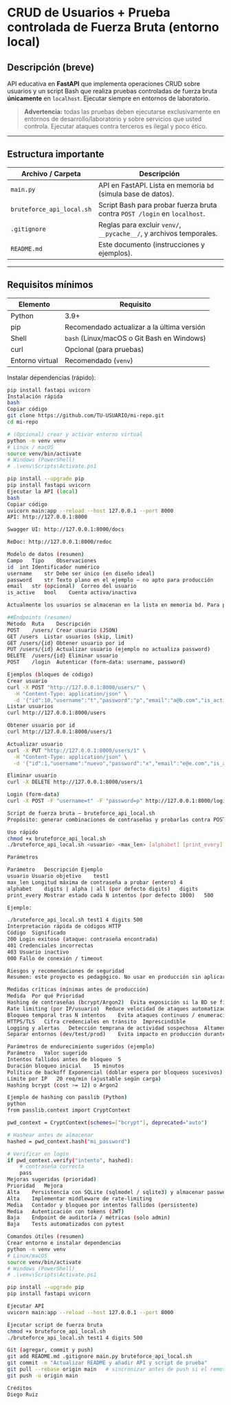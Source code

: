 # CRUD de Usuarios + Prueba controlada de Fuerza Bruta (entorno local)

## Descripción (breve)
API educativa en **FastAPI** que implementa operaciones CRUD sobre usuarios y un script Bash que realiza pruebas controladas de fuerza bruta **únicamente** en `localhost`. Ejecutar siempre en entornos de laboratorio.

> **Advertencia:** todas las pruebas deben ejecutarse exclusivamente en entornos de desarrollo/laboratorio y sobre servicios que usted controla. Ejecutar ataques contra terceros es ilegal y poco ético.

---

## Estructura importante

| Archivo / Carpeta | Descripción |
|---|---|
| `main.py` | API en FastAPI. Lista en memoria `bd` (simula base de datos). |
| `bruteforce_api_local.sh` | Script Bash para probar fuerza bruta contra `POST /login` en `localhost`. |
| `.gitignore` | Reglas para excluir `venv/`, `__pycache__/`, y archivos temporales. |
| `README.md` | Este documento (instrucciones y ejemplos). |

---

## Requisitos mínimos

| Elemento | Requisito |
|---|---|
| Python | 3.9+ |
| pip | Recomendado actualizar a la última versión |
| Shell | `bash` (Linux/macOS o Git Bash en Windows) |
| curl | Opcional (para pruebas) |
| Entorno virtual | Recomendado (`venv`) |

Instalar dependencias (rápido):
```bash
pip install fastapi uvicorn
Instalación rápida
bash
Copiar código
git clone https://github.com/TU-USUARIO/mi-repo.git
cd mi-repo

# (Opcional) crear y activar entorno virtual
python -m venv venv
# Linux / macOS
source venv/bin/activate
# Windows (PowerShell)
# .\venv\Scripts\Activate.ps1

pip install --upgrade pip
pip install fastapi uvicorn
Ejecutar la API (local)
bash
Copiar código
uvicorn main:app --reload --host 127.0.0.1 --port 8000
API: http://127.0.0.1:8000

Swagger UI: http://127.0.0.1:8000/docs

ReDoc: http://127.0.0.1:8000/redoc

Modelo de datos (resumen)
Campo	Tipo	Observaciones
id	int	Identificador numérico
username	str	Debe ser único (en diseño ideal)
password	str	Texto plano en el ejemplo — no apto para producción
email	str (opcional)	Correo del usuario
is_active	bool	Cuenta activa/inactiva

Actualmente los usuarios se almacenan en la lista en memoria bd. Para persistencia, migrar a SQLite u otra base de datos.

##Endpoints (resumen)
Método	Ruta	Descripción
POST	/users/	Crear usuario (JSON)
GET	/users	Listar usuarios (skip, limit)
GET	/users/{id}	Obtener usuario por id
PUT	/users/{id}	Actualizar usuario (ejemplo no actualiza password)
DELETE	/users/{id}	Eliminar usuario
POST	/login	Autenticar (form-data: username, password)

Ejemplos (bloques de código)
Crear usuario
curl -X POST "http://127.0.0.1:8000/users/" \
  -H "Content-Type: application/json" \
  -d '{"id":10,"username":"t","password":"p","email":"a@b.com","is_active":true}'
Listar usuarios
curl http://127.0.0.1:8000/users

Obtener usuario por id
curl http://127.0.0.1:8000/users/1

Actualizar usuario
curl -X PUT "http://127.0.0.1:8000/users/1" \
  -H "Content-Type: application/json" \
  -d '{"id":1,"username":"nuevo","password":"x","email":"e@e.com","is_active":true}'

Eliminar usuario
curl -X DELETE http://127.0.0.1:8000/users/1

Login (form-data)
curl -X POST -F "username=t" -F "password=p" http://127.0.0.1:8000/login

Script de fuerza bruta — bruteforce_api_local.sh
Propósito: generar combinaciones de contraseñas y probarlas contra POST /login en localhost. El script valida que el TARGET sea 127.0.0.1 / localhost / ::1.

Uso rápido
chmod +x bruteforce_api_local.sh
./bruteforce_api_local.sh <usuario> <max_len> [alphabet] [print_every]

Parámetros

Parámetro	Descripción	Ejemplo
usuario	Usuario objetivo	test1
max_len	Longitud máxima de contraseña a probar (entero)	4
alphabet	digits | alpha | all (por defecto digits)	digits
print_every	Mostrar estado cada N intentos (por defecto 1000)	500

Ejemplo:

./bruteforce_api_local.sh test1 4 digits 500
Interpretación rápida de códigos HTTP
Código	Significado
200	Login exitoso (ataque: contraseña encontrada)
401	Credenciales incorrectas
403	Usuario inactivo
000	Fallo de conexión / timeout

Riesgos y recomendaciones de seguridad
Resumen: este proyecto es pedagógico. No usar en producción sin aplicar medidas de seguridad.

Medidas críticas (mínimas antes de producción)
Medida	Por qué	Prioridad
Hashing de contraseñas (bcrypt/Argon2)	Evita exposición si la BD se filtra	Imprescindible
Rate limiting (por IP/usuario)	Reduce velocidad de ataques automatizados	Imprescindible
Bloqueo temporal tras N intentos	Evita ataques continuos / enumeración	Altamente recomendado
HTTPS/TLS	Cifra credenciales en tránsito	Imprescindible
Logging y alertas	Detección temprana de actividad sospechosa	Altamente recomendado
Separar entornos (dev/test/prod)	Evita impacto en producción durante pruebas	Altamente recomendado

Parámetros de endurecimiento sugeridos (ejemplo)
Parámetro	Valor sugerido
Intentos fallidos antes de bloqueo	5
Duración bloqueo inicial	15 minutos
Política de backoff	Exponencial (doblar espera por bloqueos sucesivos)
Límite por IP	20 req/min (ajustable según carga)
Hashing	bcrypt (cost >= 12) o Argon2

Ejemplo de hashing con passlib (Python)
python
from passlib.context import CryptContext

pwd_context = CryptContext(schemes=["bcrypt"], deprecated="auto")

# Hashear antes de almacenar
hashed = pwd_context.hash("mi_password")

# Verificar en login
if pwd_context.verify("intento", hashed):
    # contraseña correcta
    pass
Mejoras sugeridas (prioridad)
Prioridad	Mejora
Alta	Persistencia con SQLite (sqlmodel / sqlite3) y almacenar passwords hasheadas
Alta	Implementar middleware de rate-limiting
Media	Contador y bloqueo por intentos fallidos (persistente)
Media	Autenticación con tokens (JWT)
Baja	Endpoint de auditoría / métricas (solo admin)
Baja	Tests automatizados con pytest

Comandos útiles (resumen)
Crear entorno e instalar dependencias
python -m venv venv
# Linux/macOS
source venv/bin/activate
# Windows (PowerShell)
# .\venv\Scripts\Activate.ps1

pip install --upgrade pip
pip install fastapi uvicorn

Ejecutar API
uvicorn main:app --reload --host 127.0.0.1 --port 8000

Ejecutar script de fuerza bruta
chmod +x bruteforce_api_local.sh
./bruteforce_api_local.sh test1 4 digits 500

Git (agregar, commit y push)
git add README.md .gitignore main.py bruteforce_api_local.sh
git commit -m "Actualizar README y añadir API y script de prueba"
git pull --rebase origin main   # sincronizar antes de push si el remoto tiene cambios
git push -u origin main

Créditos
Diego Ruiz
